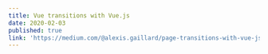 ```yaml
---
title: Vue transitions with Vue.js
date: 2020-02-03
published: true
link: 'https://medium.com/@alexis.gaillard/page-transitions-with-vue-js-1c700eb9bc1d'
---
```

